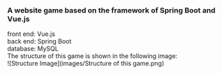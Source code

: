 ### A website game based on the framework of Spring Boot and Vue.js
front end: Vue.js<br>
back end: Spring Boot<br>
database: MySQL<br>
The structure of this game is shown in the following image:<br>
![Structure Image](images/Structure of this game.png)
